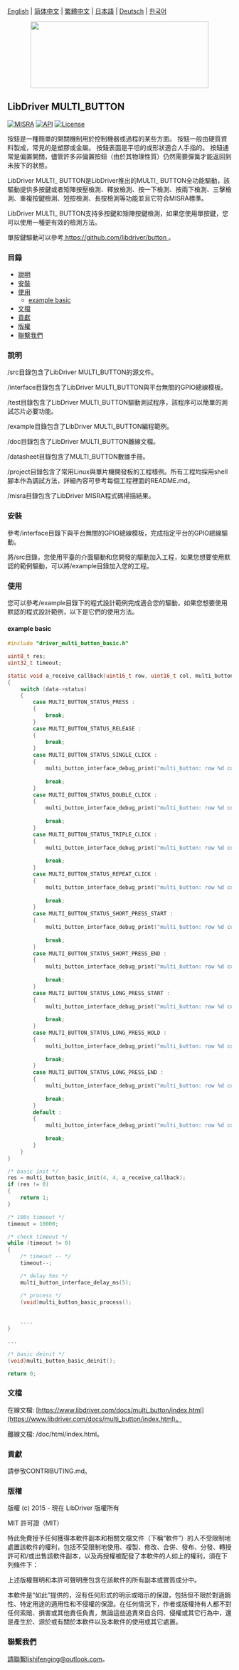 [English](/README.md) | [ 简体中文](/README_zh-Hans.md) | [繁體中文](/README_zh-Hant.md) | [日本語](/README_ja.md) | [Deutsch](/README_de.md) | [한국어](/README_ko.md)

<div align=center>
<img src="/doc/image/logo.svg" width="400" height="150"/>
</div>

## LibDriver MULTI_BUTTON

[![MISRA](https://img.shields.io/badge/misra-compliant-brightgreen.svg)](/misra/README.md) [![API](https://img.shields.io/badge/api-reference-blue.svg)](https://www.libdriver.com/docs/multi_button/index.html) [![License](https://img.shields.io/badge/license-MIT-brightgreen.svg)](/LICENSE)

按鈕是一種簡單的開關機制用於控制機器或過程的某些方面。 按鈕一般由硬質資料製成，常見的是塑膠或金屬。 按鈕表面是平坦的或形狀適合人手指的。 按鈕通常是偏置開關，儘管許多非偏置按鈕（由於其物理性質）仍然需要彈簧才能返回到未按下的狀態。

LibDriver MULTI_ BUTTON是LibDriver推出的MULTI_ BUTTON全功能驅動，該驅動提供多按鍵或者矩陣按壓檢測、釋放檢測、按一下檢測、按兩下檢測、三擊檢測、重複按鍵檢測、短按檢測、長按檢測等功能並且它符合MISRA標準。

LibDriver MULTI_ BUTTON支持多按鍵和矩陣按鍵檢測，如果您使用單按鍵，您可以使用一種更有效的檢測方法。

單按鍵驅動可以參考[ https://github.com/libdriver/button ](https://github.com/libdriver/button)。

### 目錄

  - [說明](#說明)
  - [安裝](#安裝)
  - [使用](#使用)
    - [example basic](#example-basic)
  - [文檔](#文檔)
  - [貢獻](#貢獻)
  - [版權](#版權)
  - [聯繫我們](#聯繫我們)

### 說明

/src目錄包含了LibDriver MULTI_BUTTON的源文件。

/interface目錄包含了LibDriver MULTI_BUTTON與平台無關的GPIO總線模板。

/test目錄包含了LibDriver MULTI_BUTTON驅動測試程序，該程序可以簡單的測試芯片必要功能。

/example目錄包含了LibDriver MULTI_BUTTON編程範例。

/doc目錄包含了LibDriver MULTI_BUTTON離線文檔。

/datasheet目錄包含了MULTI_BUTTON數據手冊。

/project目錄包含了常用Linux與單片機開發板的工程樣例。所有工程均採用shell腳本作為調試方法，詳細內容可參考每個工程裡面的README.md。

/misra目錄包含了LibDriver MISRA程式碼掃描結果。

### 安裝

參考/interface目錄下與平台無關的GPIO總線模板，完成指定平台的GPIO總線驅動。

將/src目錄，您使用平臺的介面驅動和您開發的驅動加入工程，如果您想要使用默認的範例驅動，可以將/example目錄加入您的工程。

### 使用

您可以參考/example目錄下的程式設計範例完成適合您的驅動，如果您想要使用默認的程式設計範例，以下是它們的使用方法。

#### example basic

```C
#include "driver_multi_button_basic.h"

uint8_t res;
uint32_t timeout;

static void a_receive_callback(uint16_t row, uint16_t col, multi_button_t *data)
{
    switch (data->status)
    {
        case MULTI_BUTTON_STATUS_PRESS :
        {
            break;
        }
        case MULTI_BUTTON_STATUS_RELEASE :
        {
            break;
        }
        case MULTI_BUTTON_STATUS_SINGLE_CLICK :
        {
            multi_button_interface_debug_print("multi_button: row %d col %d irq single click.\n", row, col);
            
            break;
        }
        case MULTI_BUTTON_STATUS_DOUBLE_CLICK :
        {
            multi_button_interface_debug_print("multi_button: row %d col %d irq double click.\n", row, col);
            
            break;
        }
        case MULTI_BUTTON_STATUS_TRIPLE_CLICK :
        {
            multi_button_interface_debug_print("multi_button: row %d col %d irq triple click.\n", row, col);
            
            break;
        }
        case MULTI_BUTTON_STATUS_REPEAT_CLICK :
        {
            multi_button_interface_debug_print("multi_button: row %d col %d irq repeat click with %d times.\n", row, col, data->times);
            
            break;
        }
        case MULTI_BUTTON_STATUS_SHORT_PRESS_START :
        {
            multi_button_interface_debug_print("multi_button: row %d col %d irq short press start.\n", row, col);
            
            break;
        }
        case MULTI_BUTTON_STATUS_SHORT_PRESS_END :
        {
            multi_button_interface_debug_print("multi_button: row %d col %d irq short press end.\n", row, col);
            
            break;
        }
        case MULTI_BUTTON_STATUS_LONG_PRESS_START :
        {
            multi_button_interface_debug_print("multi_button: row %d col %d irq long press start.\n", row, col);
            
            break;
        }
        case MULTI_BUTTON_STATUS_LONG_PRESS_HOLD :
        {
            multi_button_interface_debug_print("multi_button: row %d col %d irq long press hold.\n", row, col);
            
            break;
        }
        case MULTI_BUTTON_STATUS_LONG_PRESS_END :
        {
            multi_button_interface_debug_print("multi_button: row %d col %d irq long press end.\n", row, col);
            
            break;
        }
        default :
        {
            multi_button_interface_debug_print("multi_button: row %d col %d irq unknown status.\n", row, col);
            
            break;
        }
    }
}

/* basic init */
res = multi_button_basic_init(4, 4, a_receive_callback);
if (res != 0)
{
    return 1;
}

/* 100s timeout */
timeout = 10000;

/* check timeout */
while (timeout != 0)
{
    /* timeout -- */
    timeout--;

    /* delay 5ms */
    multi_button_interface_delay_ms(5);

    /* process */
    (void)multi_button_basic_process();
    
    
    ....
}

...

/* basic deinit */
(void)multi_button_basic_deinit();

return 0;
```

### 文檔

在線文檔: [https://www.libdriver.com/docs/multi_button/index.html](https://www.libdriver.com/docs/multi_button/index.html)。

離線文檔: /doc/html/index.html。

### 貢獻

請參攷CONTRIBUTING.md。

### 版權

版權 (c) 2015 - 現在 LibDriver 版權所有

MIT 許可證（MIT）

特此免費授予任何獲得本軟件副本和相關文檔文件（下稱“軟件”）的人不受限制地處置該軟件的權利，包括不受限制地使用、複製、修改、合併、發布、分發、轉授許可和/或出售該軟件副本，以及再授權被配發了本軟件的人如上的權利，須在下列條件下：

上述版權聲明和本許可聲明應包含在該軟件的所有副本或實質成分中。

本軟件是“如此”提供的，沒有任何形式的明示或暗示的保證，包括但不限於對適銷性、特定用途的適用性和不侵權的保證。在任何情況下，作者或版權持有人都不對任何索賠、損害或其他責任負責，無論這些追責來自合同、侵權或其它行為中，還是產生於、源於或有關於本軟件以及本軟件的使用或其它處置。

### 聯繫我們

請聯繫lishifenging@outlook.com。